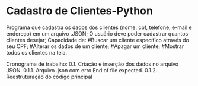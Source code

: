 # Cadastro de Clientes-Python
Programa que cadastra os dados dos clientes (nome, cpf, telefone, e-mail e endereço) em um arquivo .JSON;
O usuário deve poder cadastrar quantos clientes desejar;
Capacidade de:
    #Buscar um cliente específico através do seu CPF;
    #Alterar os dados de um cliente;
    #Apagar um cliente;
    #Mostrar todos os clientes na tela.

Cronograma de trabalho:
0.1. Criação e inserção dos dados no arquivo JSON.
    0.1.1. Arquivo .json com erro End of file expected.
    0.1.2. Reestruturação do código principal


